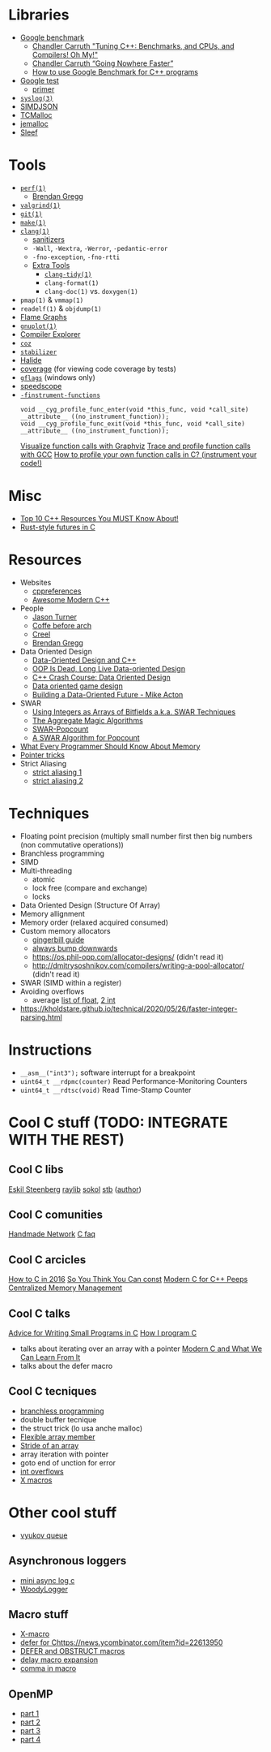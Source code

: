 <style type="text/css">
  @media (prefers-color-scheme: dark) {
    html {
      background-color: #1E1F21;
      color: #EEEFF1;
    }
    a {
      color: #EEEFF1;
    }
    a:visited {
      color: #EEEFF1;
    }
    blockquote p: {
      color: #606060;
    }
    hr {
      background-color: #EEEFF1;
    }
  }
</style>
# Libraries
  * [Google benchmark](https://github.com/google/benchmark)
    - [Chandler Carruth "Tuning C++: Benchmarks, and CPUs, and Compilers! Oh My!"](https://www.youtube.com/watch?v=nXaxk27zwlk)
    - [Chandler Carruth “Going Nowhere Faster”](https://www.youtube.com/watch?v=2EWejmkKlxs)
    - [How to use Google Benchmark for C++ programs](https://www.youtube.com/watch?v=9VKR8u9odrA)
  * [Google test](https://github.com/google/googletest)
    - [primer](https://github.com/google/googletest/blob/master/docs/primer.md)
  * [`syslog(3)`](https://pubs.opengroup.org/onlinepubs/9699919799/)
  * [SIMDJSON](https://github.com/simdjson/simdjson/)
  * [TCMalloc](https://github.com/google/tcmalloc)
  * [jemalloc](http://jemalloc.net)
  * [Sleef](https://sleef.org)

# Tools
  * [`perf(1)`](https://perf.wiki.kernel.org/index.php/Main_Page)
    - [Brendan Gregg](http://www.brendangregg.com/perf.html)
  * [`valgrind(1)`](https://www.valgrind.org)
  * [`git(1)`](https://git-scm.com)
  * [`make(1)`](https://pubs.opengroup.org/onlinepubs/9699919799/)
  * [`clang(1)`](https://clang.llvm.org)
    - [sanitizers](https://clang.llvm.org/docs/UsersManual.html#id39)
    - `-Wall`, `-Wextra`, `-Werror`, `-pedantic-error`
    - `-fno-exception`, `-fno-rtti`
    - [Extra Tools](https://clang.llvm.org/extra/index.html)
      - [`clang-tidy(1)`](https://clang.llvm.org/extra/clang-tidy/)
      - `clang-format(1)`
      - `clang-doc(1)` vs. `doxygen(1)`
  * `pmap(1)` & `vmmap(1)`
  * `readelf(1)` & `objdump(1)`
  * [Flame Graphs](http://www.brendangregg.com/flamegraphs.html)
  * [`gnuplot(1)`](http://gnuplot.info)
  * [Compiler Explorer](https://godbolt.org)
  * [`coz`](https://github.com/plasma-umass/coz)
  * [`stabilizer`](https://emeryberger.com/research/stabilizer/)
  * [Halide](https://halide-lang.org)
  * [coverage](https://clang.llvm.org/docs/SourceBasedCodeCoverage.html)
    (for viewing code coverage by tests)
  * [`gflags`](https://docs.microsoft.com/en-us/windows-hardware/drivers/debugger/gflags)
    (windows only)
  * [speedscope](https://www.speedscope.app)
  * [`-finstrument-functions`](https://clang.llvm.org/docs/ClangCommandLineReference.html#cmdoption-clang-finstrument-functions)
    ```
    void __cyg_profile_func_enter(void *this_func, void *call_site) __attribute__ ((no_instrument_function));
    void __cyg_profile_func_exit(void *this_func, void *call_site) __attribute__ ((no_instrument_function));
    ```
    [Visualize function calls with Graphviz](https://web.archive.org/web/20130528172555/http://www.ibm.com/developerworks/library/l-graphvis/)
    [Trace and profile function calls with GCC](https://balau82.wordpress.com/2010/10/06/trace-and-profile-function-calls-with-gcc/)
    [How to profile your own function calls in C? (instrument your code!)](https://www.youtube.com/watch?v=M6RCUiZzl8Y)

# Misc
  * [Top 10 C++ Resources You MUST Know About!](https://www.youtube.com/watch?v=eSDVVrjFh54)
  * [Rust-style futures in C](https://axelf.nu/2020/08/24/rust-style-futures-in-c.html)

# Resources
  * Websites
    - [cppreferences](https://en.cppreference.com)
    - [Awesome Modern C++](https://awesomecpp.com)
  * People
    - [Jason Turner](https://twitter.com/lefticus)
    - [Coffe before arch](https://www.youtube.com/c/CoffeeBeforeArch)
    - [Creel](https://www.youtube.com/c/WhatsACreel)
    - [Brendan Gregg](https://www.brendangregg.com)
  * Data Oriented Design
    - [Data-Oriented Design and C++](https://www.youtube.com/watch?v=rX0ItVEVjHc)
    - [OOP Is Dead, Long Live Data-oriented Design](https://www.youtube.com/watch?v=yy8jQgmhbAU)
    - [C++ Crash Course: Data Oriented Design](https://www.youtube.com/watch?v=XpYORLssFW8)
    - [Data oriented game design](https://www.youtube.com/watch?v=GY9RytdA1mA)
    - [Building a Data-Oriented Future - Mike Acton](https://www.youtube.com/watch?v=u8B3j8rqYMw)
  * SWAR
    - [Using Integers as Arrays of Bitfields a.k.a. SWAR Techniques](https://www.youtube.com/watch?v=H-bm71KmYTE)
    - [The Aggregate Magic Algorithms](http://aggregate.org/MAGIC/)
    - [SWAR-Popcount](https://www.chessprogramming.org/Population_Count)
    - [A SWAR Algorithm for Popcount](https://www.playingwithpointers.com/blog/swar.html)
  * [What Every Programmer Should Know About Memory](https://akkadia.org/drepper/cpumemory.pdf)
  * [Pointer tricks](https://www.quora.com/In-C-or-C++-what-are-your-favorite-pointer-tricks)
  * Strict Aliasing
    - [strict aliasing 1](https://accu.org/journals/overload/28/160/anonymous/)
    - [strict aliasing 2](https://blog.regehr.org/archives/1307)

# Techniques
  * Floating point precision (multiply small number first then big numbers (non
  commutative operations))
  * Branchless programming
  * SIMD
  * Multi-threading
    - atomic
    - lock free (compare and exchange)
    - locks
  * Data Oriented Design (Structure Of Array)
  * Memory allignment
  * Memory order (relaxed acquired consumed)
  * Custom memory allocators
    - [gingerbill guide](http://www.gingerbill.org/series/memory-allocation-strategies/)
    - [always bump downwards](https://fitzgeraldnick.com/2019/11/01/always-bump-downwards.html)
    - https://os.phil-opp.com/allocator-designs/ (didn't read it)
    - http://dmitrysoshnikov.com/compilers/writing-a-pool-allocator/ (didn't read it)
  * SWAR (SIMD within a register)
  * Avoiding overflows
    - average [list of float](https://stackoverflow.com/a/1934266), [2 int](https://stackoverflow.com/questions/19106350/explanation-of-the-safe-average-of-two-numbers)
  * https://kholdstare.github.io/technical/2020/05/26/faster-integer-parsing.html

# Instructions
  * `__asm__("int3");` software interrupt for a breakpoint
  * `uint64_t __rdpmc(counter)` Read Performance-Monitoring Counters
  * `uint64_t __rdtsc(void)` Read Time-Stamp Counter

# Cool C stuff (TODO: INTEGRATE WITH THE REST)

## Cool C libs

[Eskil Steenberg](http://gamepipeline.org/index.html)
[raylib](https://www.raylib.com/index.html)
[sokol](https://github.com/floooh/sokol)
[stb](http://github.com/nothings/stb) ([author](http://nothings.org))

## Cool C comunities

[Handmade Network](https://handmade.network)
[C faq](http://c-faq.com)

## Cool C arcicles

[How to C in 2016](https://matt.sh/howto-c)
[So You Think You Can const](https://matt.sh/sytycc)
[Modern C for C++ Peeps](https://floooh.github.io/2019/09/27/modern-c-for-cpp-peeps.html)
[Centralized Memory Management](https://sasluca.github.io/cmm)

## Cool C talks

[Advice for Writing Small Programs in C](https://www.youtube.com/watch?v=eAhWIO1Ra6M)
[How I program C](https://www.youtube.com/watch?v=443UNeGrFoM)
  * talks about iterating over an array with a pointer
[Modern C and What We Can Learn From It](https://www.youtube.com/watch?v=QpAhX-gsHMs)
  * talks about the defer macro

## Cool C tecniques

  * [branchless programming](https://www.youtube.com/watch?v=bVJ-mWWL7cE)
  * double buffer tecnique
  * the struct trick (lo usa anche malloc)
  * [Flexible array member](https://en.wikipedia.org/wiki/Flexible_array_member)
  * [Stride of an array](https://en.wikipedia.org/wiki/Stride_of_an_array)
  * array iteration with pointer
  * goto end of unction for error
  * [int overflows](https://stackoverflow.com/a/1514309)
  * [X macros](https://en.wikipedia.org/wiki/X_Macro)

# Other cool stuff
  * [vyukov queue](https://int08h.com/post/ode-to-a-vyukov-queue/)

## Asynchronous loggers
  * [mini async log c](https://github.com/RafaGago/mini-async-log-c)
  * [WoodyLogger](http://nasacj.net/?p=544)

## Macro stuff

  * [X-macro](https://stackoverflow.com/questions/6635851/real-world-use-of-x-macros)
  * [defer for C]()https://news.ycombinator.com/item?id=22613950
  * [DEFER and OBSTRUCT macros](https://stackoverflow.com/questions/29962560/understanding-defer-and-obstruct-macros)
  * [delay macro expansion](https://stackoverflow.com/questions/6671344/delaying-macro-expansion)
  * [comma in macro](https://stackoverflow.com/questions/13842468/comma-in-c-c-macro)

## OpenMP

  * [part 1](https://www.youtube.com/watch?v=pRtTIW9-Nr0)
  * [part 2](https://www.youtube.com/watch?v=LRsQHDAqPHA)
  * [part 3](https://www.youtube.com/watch?v=dK4PITrQtjY)
  * [part 4](https://www.youtube.com/watch?v=WvoMpG_QvBU)
